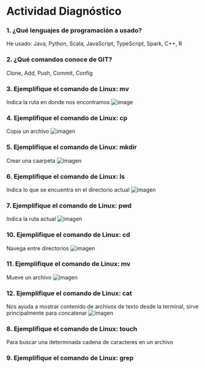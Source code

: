 # Actividad Diagnóstico


### 1. ¿Qué lenguajes de programación a usado?
He usado: Java, Python, Scala, JavaScript, TypeScript, Spark, C++, R

### 2. ¿Qué comandos conoce de GIT?
Clone, Add, Push, Commit, Config

### 3. Ejemplifique el comando de Linux: mv
Indica la ruta en donde nos encontramos 
![image](https://github.com/PlataformasWeb-P-AA2024/actividad-diagnostico-0KevinB/assets/92813801/35d3da6c-5ffe-4c90-9993-6767ee3c60da)

### 4. Ejemplifique el comando de Linux: cp
Copia un archivo
![imagen](https://github.com/PlataformasWeb-P-AA2024/actividad-diagnostico-0KevinB/assets/92813801/5d60bbe8-6ee6-4a7a-a1db-2c76bd537712)


### 5. Ejemplifique el comando de Linux: mkdir
Crear una caarpeta
![imagen](https://github.com/PlataformasWeb-P-AA2024/actividad-diagnostico-0KevinB/assets/92813801/e1b29880-f1d1-4e38-a277-3ba64af9afb8)


### 6. Ejemplifique el comando de Linux: ls
Indica lo que se encuentra en el directorio actual
![imagen](https://github.com/PlataformasWeb-P-AA2024/actividad-diagnostico-0KevinB/assets/92813801/ff3c10da-49b0-4a55-9be9-f511860fb831)


### 7. Ejemplifique el comando de Linux: pwd
Indica la ruta actual
![imagen](https://github.com/PlataformasWeb-P-AA2024/actividad-diagnostico-0KevinB/assets/92813801/d0c81858-8265-4dcd-8cb8-689331482a1b)


### 10. Ejemplifique el comando de Linux: cd
Navega entre directorios
![imagen](https://github.com/PlataformasWeb-P-AA2024/actividad-diagnostico-0KevinB/assets/92813801/8a7bd4b4-d1c4-46d0-a47b-edeea5f554f6)


### 11. Ejemplifique el comando de Linux: mv
Mueve un archivo 
![imagen](https://github.com/PlataformasWeb-P-AA2024/actividad-diagnostico-0KevinB/assets/92813801/66e21479-a210-4245-9f8b-5e8229192024)

### 12. Ejemplifique el comando de Linux: cat
Nos ayuda a mostrar contenido de archivos de texto desde la terminal, sirve principalmente para concatenar
![imagen](https://github.com/PlataformasWeb-P-AA2024/actividad-diagnostico-0KevinB/assets/92813801/c048e854-5de4-4181-a9fb-a01c6229ccf0)


### 8. Ejemplifique el comando de Linux: touch
Para buscar una determinada cadena de caracteres en un archivo


### 9. Ejemplifique el comando de Linux: grep